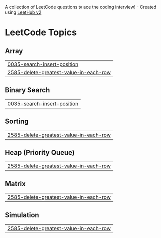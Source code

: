 A collection of LeetCode questions to ace the coding interview! - Created using [LeetHub v2](https://github.com/arunbhardwaj/LeetHub-2.0)
<!---LeetCode Topics Start-->
# LeetCode Topics
## Array
|  |
| ------- |
| [0035-search-insert-position](https://github.com/Sai-Abhinav-Sandhiri/LeetCode/tree/master/0035-search-insert-position) |
| [2585-delete-greatest-value-in-each-row](https://github.com/Sai-Abhinav-Sandhiri/LeetCode/tree/master/2585-delete-greatest-value-in-each-row) |
## Binary Search
|  |
| ------- |
| [0035-search-insert-position](https://github.com/Sai-Abhinav-Sandhiri/LeetCode/tree/master/0035-search-insert-position) |
## Sorting
|  |
| ------- |
| [2585-delete-greatest-value-in-each-row](https://github.com/Sai-Abhinav-Sandhiri/LeetCode/tree/master/2585-delete-greatest-value-in-each-row) |
## Heap (Priority Queue)
|  |
| ------- |
| [2585-delete-greatest-value-in-each-row](https://github.com/Sai-Abhinav-Sandhiri/LeetCode/tree/master/2585-delete-greatest-value-in-each-row) |
## Matrix
|  |
| ------- |
| [2585-delete-greatest-value-in-each-row](https://github.com/Sai-Abhinav-Sandhiri/LeetCode/tree/master/2585-delete-greatest-value-in-each-row) |
## Simulation
|  |
| ------- |
| [2585-delete-greatest-value-in-each-row](https://github.com/Sai-Abhinav-Sandhiri/LeetCode/tree/master/2585-delete-greatest-value-in-each-row) |
<!---LeetCode Topics End-->